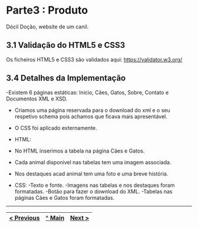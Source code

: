 # Parte3 : Produto

Dócil Doção, website de um canil.

## 3.1 Validação do HTML5 e CSS3 

Os ficheiros HTML5 e CSS3 são validados aqui: https://validator.w3.org/

## 3.4 Detalhes da Implementação
-Existem 6 páginas estáticas: Inicio, Cães, Gatos, Sobre, Contato e Documentos XML e XSD.
- Criamos uma página reservada para o download do xml e o seu respetivo schema pois achamos que ficava mais apresentável.
- O CSS foi aplicado externamente.
  
- HTML:
- No HTML inserimos a tabela na página Cães e Gatos.
- Cada animal disponivel nas tabelas tem uma imagem associada.
- Nos destaques acad animal tem uma foto e uma breve história.
  
- CSS:
  -Texto e fonte.
  -Imagens nas tabelas e nos destaques foram formatadas.
  -Botão para fazer o download do XML.
  -Tabelas nas páginas Cães e Gatos foram formatadas.
  

---
[< Previous](Parte2.md) | [^ Main](../../../) | [Next >](TI.pdf)
:--- | :---: | ---: 
